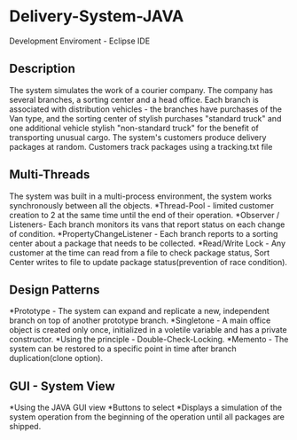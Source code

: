 # Delivery-System-JAVA
Development Enviroment - Eclipse IDE

## Description
The system simulates the work of a courier company. The company has several branches, 
a sorting center and a head office. Each branch is associated with distribution 
vehicles - the branches have purchases of the Van type,
and the sorting center of stylish purchases "standard truck" and one additional
vehicle stylish "non-standard truck" for the benefit of transporting unusual cargo.
The system's customers produce delivery packages at random. 
Customers track packages using a tracking.txt file

## Multi-Threads
The system was built in a multi-process environment, the system works synchronously between all the objects.
*Thread-Pool - limited customer creation to 2 at the same time until the end of their operation.
*Observer / Listeners- Each branch monitors its vans that report status on each change of condition.
*PropertyChangeListener - Each branch reports to a sorting center about a package that needs to be collected.
*Read/Write Lock - Any customer at the time can read from a file to check package status,
Sort Center writes to file to update package status(prevention of race condition).

## Design Patterns
*Prototype - The system can expand and replicate a new, independent branch on top of another prototype branch.
*Singletone - A main office object is created only once, initialized in a voletile variable and has a private constructor.
*Using the principle - Double-Check-Locking.
*Memento - The system can be restored to a specific point in time after branch duplication(clone option).

## GUI - System View
*Using the JAVA GUI view
*Buttons to select
*Displays a simulation of the system operation from the beginning of the operation until all packages are shipped.
